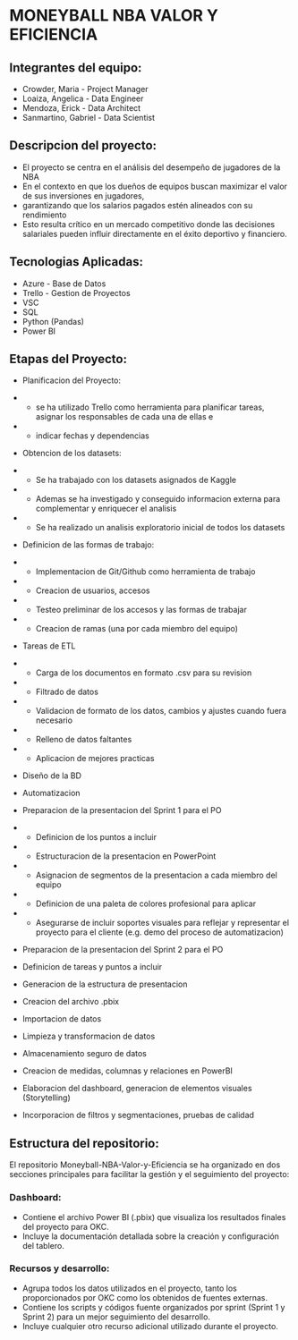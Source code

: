 # MONEYBALL NBA VALOR Y EFICIENCIA

## Integrantes del equipo: 
- Crowder, Maria - Project Manager 
- Loaiza, Angelica - Data Engineer
- Mendoza, Erick - Data Architect
- Sanmartino, Gabriel - Data Scientist

## Descripcion del proyecto:

- El proyecto se centra en el análisis del desempeño de jugadores de la NBA
- En el contexto en que los dueños de equipos buscan maximizar el valor de sus inversiones en jugadores, 
- garantizando que los salarios pagados estén alineados con su rendimiento
- Esto resulta crítico en un mercado competitivo donde las decisiones salariales pueden influir directamente en el éxito deportivo y financiero.

## Tecnologias Aplicadas:

- Azure - Base de Datos
- Trello - Gestion de Proyectos
- VSC
- SQL
- Python (Pandas)
- Power BI


## Etapas del Proyecto:
- Planificacion del Proyecto: 
- * se ha utilizado Trello como herramienta para planificar tareas, asignar los responsables de cada una de ellas e
- * indicar fechas y dependencias

- Obtencion de los datasets:
- * Se ha trabajado con los datasets asignados de Kaggle
- * Ademas se ha investigado y conseguido informacion externa para complementar y enriquecer el analisis
- * Se ha realizado un analisis exploratorio inicial de todos los datasets

- Definicion de las formas de trabajo:
- * Implementacion de Git/Github como herramienta de trabajo
- * Creacion de usuarios, accesos
- * Testeo preliminar de los accesos y las formas de trabajar
- * Creacion de ramas (una por cada miembro del equipo)

- Tareas de ETL
- * Carga de los documentos en formato .csv para su revision
- * Filtrado de datos
- * Validacion de formato de los datos, cambios y ajustes cuando fuera necesario
- * Relleno de datos faltantes
- * Aplicacion de mejores practicas

- Diseño de la BD

- Automatizacion

- Preparacion de la presentacion del Sprint 1 para el PO
- * Definicion de los puntos a incluir
- * Estructuracion de la presentacion en PowerPoint
- * Asignacion de segmentos de la presentacion a cada miembro del equipo
- * Definicion de una paleta de colores profesional para aplicar
- * Asegurarse de incluir soportes visuales para reflejar y representar el proyecto para el cliente (e.g. demo del proceso de automatizacion)

- Preparacion de la presentacion del Sprint 2 para el PO
- Definicion de tareas y puntos a incluir
- Generacion de la estructura de presentacion 
- Creacion del archivo .pbix
- Importacion de datos
- Limpieza y transformacion de datos
- Almacenamiento seguro de datos
- Creacion de medidas, columnas y relaciones en PowerBI
- Elaboracion del dashboard, generacion de elementos visuales (Storytelling)
- Incorporacion de filtros y segmentaciones, pruebas de calidad


## Estructura del repositorio:
El repositorio Moneyball-NBA-Valor-y-Eficiencia se ha organizado en dos secciones principales para facilitar la gestión y el seguimiento del proyecto:

###	Dashboard:
- Contiene el archivo Power BI (.pbix) que visualiza los resultados finales del proyecto para OKC.
- Incluye la documentación detallada sobre la creación y configuración del tablero.


###	Recursos y desarrollo:
- Agrupa todos los datos utilizados en el proyecto, tanto los proporcionados por OKC como los obtenidos de fuentes externas.
- Contiene los scripts y códigos fuente organizados por sprint (Sprint 1 y Sprint 2) para un mejor seguimiento del desarrollo.
- Incluye cualquier otro recurso adicional utilizado durante el proyecto.


  

  



